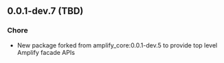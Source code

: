 ## 0.0.1-dev.7 (TBD)

### Chore

- New package forked from amplify_core:0.0.1-dev.5 to provide top level Amplify facade APIs
